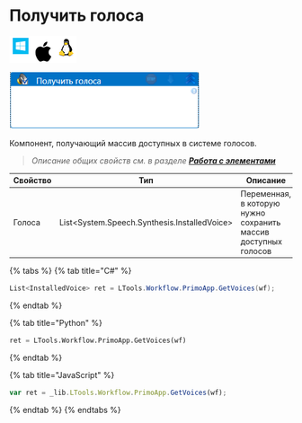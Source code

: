 # Получить голоса

![](<../../../.gitbook/assets/image (100) (1) (1) (1) (1) (1) (1) (1) (2) (231).png>)

![](<../../../.gitbook/assets/Получить голоса.png>)

Компонент, получающий массив доступных в системе голосов.

> _Описание общих свойств см. в разделе_ [_**Работа с элементами**_](https://docs.primo-rpa.ru/primo-rpa/primo-studio/process/elements)

| Свойство | Тип                                           | Описание                                                       |
| -------- | --------------------------------------------- | -------------------------------------------------------------- |
| Голоса   | List\<System.Speech.Synthesis.InstalledVoice> | Переменная, в которую нужно сохранить массив доступных голосов |

{% tabs %}
{% tab title="C#" %}
```csharp
List<InstalledVoice> ret = LTools.Workflow.PrimoApp.GetVoices(wf);
```
{% endtab %}

{% tab title="Python" %}
```python
ret = LTools.Workflow.PrimoApp.GetVoices(wf)
```
{% endtab %}

{% tab title="JavaScript" %}
```javascript
var ret = _lib.LTools.Workflow.PrimoApp.GetVoices(wf);
```
{% endtab %}
{% endtabs %}
